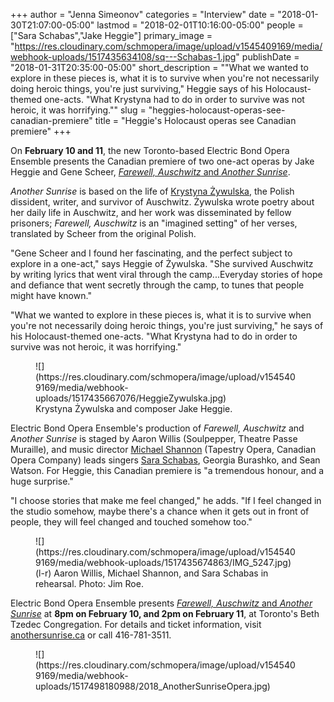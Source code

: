 +++
author = "Jenna Simeonov"
categories = "Interview"
date = "2018-01-30T21:07:00-05:00"
lastmod = "2018-02-01T10:16:00-05:00"
people = ["Sara Schabas","Jake Heggie"]
primary_image = "https://res.cloudinary.com/schmopera/image/upload/v1545409169/media/webhook-uploads/1517435634108/sq---Schabas-1.jpg"
publishDate = "2018-01-31T20:35:00-05:00"
short_description = "&quot;What we wanted to explore in these pieces is, what it is to survive when you&#039;re not necessarily doing heroic things, you&#039;re just surviving,&quot; Heggie says of his Holocaust-themed one-acts. &quot;What Krystyna had to do in order to survive was not heroic, it was horrifying.&quot;"
slug = "heggies-holocaust-operas-see-canadian-premiere"
title = "Heggie&#039;s Holocaust operas see Canadian premiere"
+++

On **February 10 and 11**, the new Toronto-based Electric Bond Opera Ensemble presents the Canadian premiere of two one-act operas by Jake Heggie and Gene Scheer, [*Farewell, Auschwitz* and *Another Sunrise*](https://www.beth-tzedec.org/page/hub/category/event-another-sunrise-farewell-auschwitz-opera).

*Another Sunrise* is based on the life of [Krystyna Żywulska](http://holocaustmusic.ort.org/places/camps/death-camps/auschwitz/zywulska-krystyna/), the Polish dissident, writer, and survivor of Auschwitz. Żywulska wrote poetry about her daily life in Auschwitz, and her work was disseminated by fellow prisoners; *Farewell, Auschwitz* is an "imagined setting" of her verses, translated by Scheer from the original Polish.

"Gene Scheer and I found her fascinating, and the perfect subject to explore in a one-act," says Heggie of Żywulska. "She survived Auschwitz by writing lyrics that went viral through the camp...Everyday stories of hope and defiance that went secretly through the camp, to tunes that people might have known." 

"What we wanted to explore in these pieces is, what it is to survive when you're not necessarily doing heroic things, you're just surviving," he says of his Holocaust-themed one-acts. "What Krystyna had to do in order to survive was not heroic, it was horrifying." 

<figure data-type="image">
![](https://res.cloudinary.com/schmopera/image/upload/v1545409169/media/webhook-uploads/1517435667076/HeggieZywulska.jpg)
<figcaption>Krystyna Żywulska and composer Jake Heggie.</figcaption>
</figure>

Electric Bond Opera Ensemble's production of *Farewell, Auschwitz* and *Another Sunrise* is staged by Aaron Willis (Soulpepper, Theatre Passe Muraille), and music director [Michael Shannon](/michael-shannon-the-opera-pianist/) (Tapestry Opera, Canadian Opera Company) leads singers [Sara Schabas](/spotlight-on-sara-schabas/), Georgia Burashko, and Sean Watson. For Heggie, this Canadian premiere is "a tremendous honour, and a huge surprise."

"I choose stories that make me feel changed," he adds. "If I feel changed in the studio somehow, maybe there's a chance when it gets out in front of people, they will feel changed and touched somehow too."

<figure data-type="image">
![](https://res.cloudinary.com/schmopera/image/upload/v1545409169/media/webhook-uploads/1517435674863/IMG_5247.jpg)
<figcaption>(l-r) Aaron Willis, Michael Shannon, and Sara Schabas in rehearsal. Photo: Jim Roe.</figcaption>
</figure>

Electric Bond Opera Ensemble presents [*Farewell, Auschwitz* and *Another Sunrise*](https://www.beth-tzedec.org/page/hub/category/event-another-sunrise-farewell-auschwitz-opera) at **8pm on February 10, and 2pm on February 11**, at Toronto's Beth Tzedec Congregation. For details and ticket information, visit [anothersunrise.ca](https://www.beth-tzedec.org/page/hub/category/event-another-sunrise-farewell-auschwitz-opera) or call 416-781-3511.

<figure data-type="image">
![](https://res.cloudinary.com/schmopera/image/upload/v1545409169/media/webhook-uploads/1517498180988/2018_AnotherSunriseOpera.jpg)
</figure>
